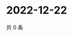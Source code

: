 # 2022-12-22

共 0 条

<!-- BEGIN WEIBO -->
<!-- 最后更新时间 Thu Dec 22 2022 12:16:27 GMT+0800 (China Standard Time) -->

<!-- END WEIBO -->
